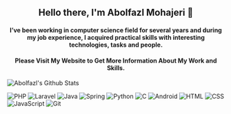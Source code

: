 <h2 align="center">
  Hello there, I'm Abolfazl Mohajeri 👋
</h2>

<h4 align="center">
  I’ve been working in computer science field for several years and during my job experience, I acquired practical skills with interesting technologies, tasks and people.
</h4>

<h4 align="center">
  Please Visit My Website to Get More Information About My Work and Skills.
</h4>

![Abolfazl's Github Stats](https://github-readme-stats.vercel.app/api?username=abmohajeri&count_private=true&show_icons=true&include_all_commits=true)

![PHP](https://img.shields.io/badge/-Php-black?logo=php&style=social)
![Laravel](https://img.shields.io/badge/-Laravel-black?logo=laravel&style=social)
![Java](https://img.shields.io/badge/-Java-black?logo=java&style=social)
![Spring](https://img.shields.io/badge/-Spring%20Framework-black?logo=spring&style=social)
![Python](https://img.shields.io/badge/-Python-black?logo=Python&style=social)
![C](https://img.shields.io/badge/-C-black?logo=c&style=social)
![Android](https://img.shields.io/badge/-Android-black?logo=android&style=social)
![HTML](https://img.shields.io/badge/-HTML-black?logo=html5&style=social)
![CSS](https://img.shields.io/badge/-CSS-black?logo=css3&style=social)
![JavaScript](https://img.shields.io/badge/-JavaScript-black?logo=javascript&style=social)
![Git](https://img.shields.io/badge/-Git-black?logo=git&style=social)
